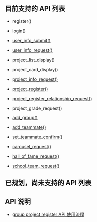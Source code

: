## 目前支持的 API 列表
- register()
- login()
- [user_info_submit()](https://github.com/ZexuanTHU/SERWeb_Doc/blob/master/API/user_info_submit.md)

- [user_info_request()](https://github.com/ZexuanTHU/SERWeb_Doc/blob/master/API/user-info-request())
- project_list_display()
- project_card_display()
- [project_info_request()](https://github.com/ZexuanTHU/SERWeb_Doc/blob/master/API/project-info-request())
- [project_register()](https://github.com/ZexuanTHU/SERWeb_Doc/SER_Web/wikis/project-register())
- [project_register_relationship_request()](https://github.com/ZexuanTHU/SERWeb_Doc/blob/master/API/project-register-relationship-request())
- project_grade_request()
- [add_group()](https://github.com/ZexuanTHU/SERWeb_Doc/blob/master/API/add-group())
- [add_teammate()](https://github.com/ZexuanTHU/SERWeb_Doc/blob/master/API/add-teammate())
- [set_teammate_confirm()](https://github.com/ZexuanTHU/SERWeb_Doc/blob/master/API/set-teammate-confirm())
- [carousel_request()]()
- [hall_of_fame_request()]()
- [school_team_request()]()

## 已规划，尚未支持的 API 列表

## API 说明 
- [group project register API 使用流程](https://github.com/ZexuanTHU/SERWeb_Doc/blob/master/API/group-project-register-api-%E4%BD%BF%E7%94%A8%E6%B5%81%E7%A8%8B)